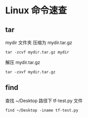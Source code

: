 # Linux 命令速查

## tar

mydir 文件夹 压缩为 mydir.tar.gz

`tar -zcvf mydir.tar.gz mydir`

解压 mydir.tar.gz

`tar -zxvf mydir.tar.gz`

## find

查找 ~/Desktop 路径下 tf-test.py 文件

`find ~/Desktop -iname tf-test.py`
